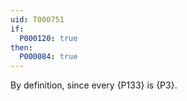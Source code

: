 ```yaml
---
uid: T000751
if:
  P000120: true
then:
  P000084: true
---
```


By definition, since every {P133} is {P3}.
